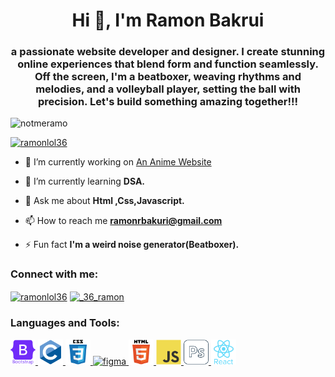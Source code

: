 <h1 align="center">Hi 👋, I'm Ramon Bakrui</h1>
<h3 align="center">a passionate website developer and designer. I create stunning online experiences that blend form and function seamlessly. Off the screen, I'm a beatboxer, weaving rhythms and melodies, and a volleyball player, setting the ball with precision. Let's build something amazing together!!!</h3>

<p align="left"> <img src="https://komarev.com/ghpvc/?username=notmeramo&label=Profile%20views&color=0e75b6&style=flat" alt="notmeramo" /> </p>

<p align="left"> <a href="https://twitter.com/ramonlol36" target="blank"><img src="https://img.shields.io/twitter/follow/ramonlol36?logo=twitter&style=for-the-badge" alt="ramonlol36" /></a> </p>

- 🔭 I’m currently working on [An Anime Website](https://ramowatch.netlify.app)

- 🌱 I’m currently learning **DSA.**

- 💬 Ask me about **Html ,Css,Javascript.**

- 📫 How to reach me **ramonrbakuri@gmail.com**

- ⚡ Fun fact **I'm a weird noise generator(Beatboxer).**

<h3 align="left">Connect with me:</h3>
<p align="left">
<a href="https://twitter.com/ramonlol36" target="blank"><img align="center" src="https://raw.githubusercontent.com/rahuldkjain/github-profile-readme-generator/master/src/images/icons/Social/twitter.svg" alt="ramonlol36" height="30" width="40" /></a>
<a href="https://instagram.com/_36_ramon" target="blank"><img align="center" src="https://raw.githubusercontent.com/rahuldkjain/github-profile-readme-generator/master/src/images/icons/Social/instagram.svg" alt="_36_ramon" height="30" width="40" /></a>
</p>

<h3 align="left">Languages and Tools:</h3>
<p align="left"> <a href="https://getbootstrap.com" target="_blank" rel="noreferrer"> <img src="https://raw.githubusercontent.com/devicons/devicon/master/icons/bootstrap/bootstrap-plain-wordmark.svg" alt="bootstrap" width="40" height="40"/> </a> <a href="https://www.cprogramming.com/" target="_blank" rel="noreferrer"> <img src="https://raw.githubusercontent.com/devicons/devicon/master/icons/c/c-original.svg" alt="c" width="40" height="40"/> </a> <a href="https://www.w3schools.com/css/" target="_blank" rel="noreferrer"> <img src="https://raw.githubusercontent.com/devicons/devicon/master/icons/css3/css3-original-wordmark.svg" alt="css3" width="40" height="40"/> </a> <a href="https://www.figma.com/" target="_blank" rel="noreferrer"> <img src="https://www.vectorlogo.zone/logos/figma/figma-icon.svg" alt="figma" width="40" height="40"/> </a> <a href="https://www.w3.org/html/" target="_blank" rel="noreferrer"> <img src="https://raw.githubusercontent.com/devicons/devicon/master/icons/html5/html5-original-wordmark.svg" alt="html5" width="40" height="40"/> </a> <a href="https://developer.mozilla.org/en-US/docs/Web/JavaScript" target="_blank" rel="noreferrer"> <img src="https://raw.githubusercontent.com/devicons/devicon/master/icons/javascript/javascript-original.svg" alt="javascript" width="40" height="40"/> </a> <a href="https://www.photoshop.com/en" target="_blank" rel="noreferrer"> <img src="https://raw.githubusercontent.com/devicons/devicon/master/icons/photoshop/photoshop-line.svg" alt="photoshop" width="40" height="40"/> </a> <a href="https://reactjs.org/" target="_blank" rel="noreferrer"> <img src="https://raw.githubusercontent.com/devicons/devicon/master/icons/react/react-original-wordmark.svg" alt="react" width="40" height="40"/> </a> </p>
<br><br>
